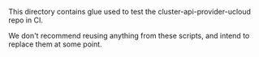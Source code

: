 This directory contains glue used to test the cluster-api-provider-ucloud repo in CI.

We don't recommend reusing anything from these scripts, and intend to replace
them at some point.
